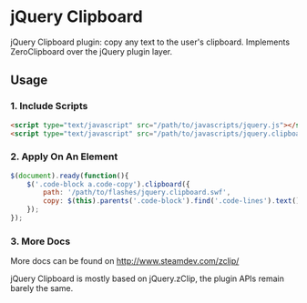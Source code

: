 jQuery Clipboard
================

jQuery Clipboard plugin: copy any text to the user's clipboard. Implements ZeroClipboard over the jQuery plugin layer.


## Usage

### 1. Include Scripts

```html
<script type="text/javascript" src="/path/to/javascripts/jquery.js"></script>
<script type="text/javascript" src="/path/to/javascripts/jquery.clipboard.js"></script>
```


### 2. Apply On An Element

```javascript
$(document).ready(function(){
    $('.code-block a.code-copy').clipboard({
        path: '/path/to/flashes/jquery.clipboard.swf',
        copy: $(this).parents('.code-block').find('.code-lines').text()
    });
});
```


### 3. More Docs

More docs can be found on http://www.steamdev.com/zclip/

jQuery Clipboard is mostly based on jQuery.zClip, the plugin APIs remain barely the same.